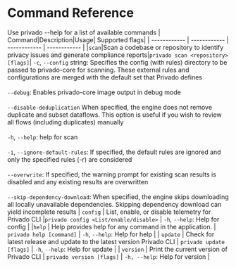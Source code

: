 # Command Reference
Use privado --help for a list of available commands
| Command|Description|Usage| Supported flags|
| ------------ | ------------ | ------------ | ------------ |
|`scan`|Scan a codebase or repository to identify privacy issues and generate compliance reports|`privado scan <repository> [flags]`|	`-c`, `--config` string: Specifies the config (with rules) directory to be passed to privado-core for scanning. These external rules and configurations are merged with the default set that Privado defines <br><br>`--debug`: Enables privado-core image output in debug mode <br><br>`--disable-deduplication`      When specified, the engine does not remove duplicate and subset dataflows. This option is useful if you wish to review all flows (including duplicates) manually   <br><br>`-h`, `--help`: help for scan  <br><br>`-i`, `--ignore-default-rules`: If specified, the default rules are ignored and only the specified rules (-r) are considered  <br><br>`--overwrite`: If specified, the warning prompt for existing scan results is disabled and any existing results are overwritten  <br><br>`--skip-dependency-download`: When specified, the engine skips downloading all locally unavailable dependencies. Skipping dependency download can yield incomplete results
| `config`  | List, enable, or disable telemetry for Privado CLI   |`privado config <List/enable/disable>` | `-h`, `--help`: Help for config  |
|`help`   | Help provides help for any command in the application.  | `privado help [command]`  | `-h`, `--help`: Help for help   |
|  `update`  | Check for latest release and update to the latest version Privado CLI  | `privado update [flags]`  | `-h`, `--help`: Help for update  |
| `version`   |  Print the current version of Privado CLI | `privado version [flags]`  |  `-h, --help`: Help for version |
